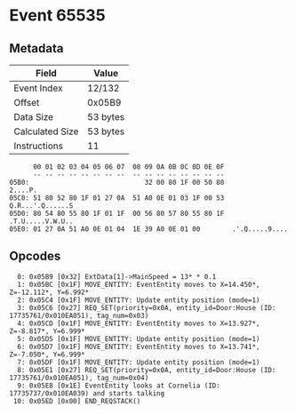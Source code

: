 # Event 65535

## Metadata

| Field           | Value    |
|-----------------|----------|
| Event Index     | 12/132   |
| Offset          | 0x05B9   |
| Data Size       | 53 bytes |
| Calculated Size | 53 bytes |
| Instructions    | 11       |

```
      00 01 02 03 04 05 06 07  08 09 0A 0B 0C 0D 0E 0F
      -- -- -- -- -- -- -- --  -- -- -- -- -- -- -- --
05B0:                             32 00 80 1F 00 50 80           2....P.
05C0: 51 80 52 80 1F 01 27 0A  51 A0 0E 01 03 1F 00 53  Q.R...'.Q......S
05D0: 80 54 80 55 80 1F 01 1F  00 56 80 57 80 55 80 1F  .T.U.....V.W.U..
05E0: 01 27 0A 51 A0 0E 01 04  1E 39 A0 0E 01 00        .'.Q.....9....  
```

## Opcodes

```
  0: 0x05B9 [0x32] ExtData[1]->MainSpeed = 13* * 0.1
  1: 0x05BC [0x1F] MOVE_ENTITY: EventEntity moves to X=14.450*, Z=-12.112*, Y=6.992*
  2: 0x05C4 [0x1F] MOVE_ENTITY: Update entity position (mode=1)
  3: 0x05C6 [0x27] REQ_SET(priority=0x0A, entity_id=Door:House (ID: 17735761/0x010EA051), tag_num=0x03)
  4: 0x05CD [0x1F] MOVE_ENTITY: EventEntity moves to X=13.927*, Z=-8.817*, Y=6.999*
  5: 0x05D5 [0x1F] MOVE_ENTITY: Update entity position (mode=1)
  6: 0x05D7 [0x1F] MOVE_ENTITY: EventEntity moves to X=13.741*, Z=-7.050*, Y=6.999*
  7: 0x05DF [0x1F] MOVE_ENTITY: Update entity position (mode=1)
  8: 0x05E1 [0x27] REQ_SET(priority=0x0A, entity_id=Door:House (ID: 17735761/0x010EA051), tag_num=0x04)
  9: 0x05E8 [0x1E] EventEntity looks at Cornelia (ID: 17735737/0x010EA039) and starts talking
 10: 0x05ED [0x00] END_REQSTACK()
```
